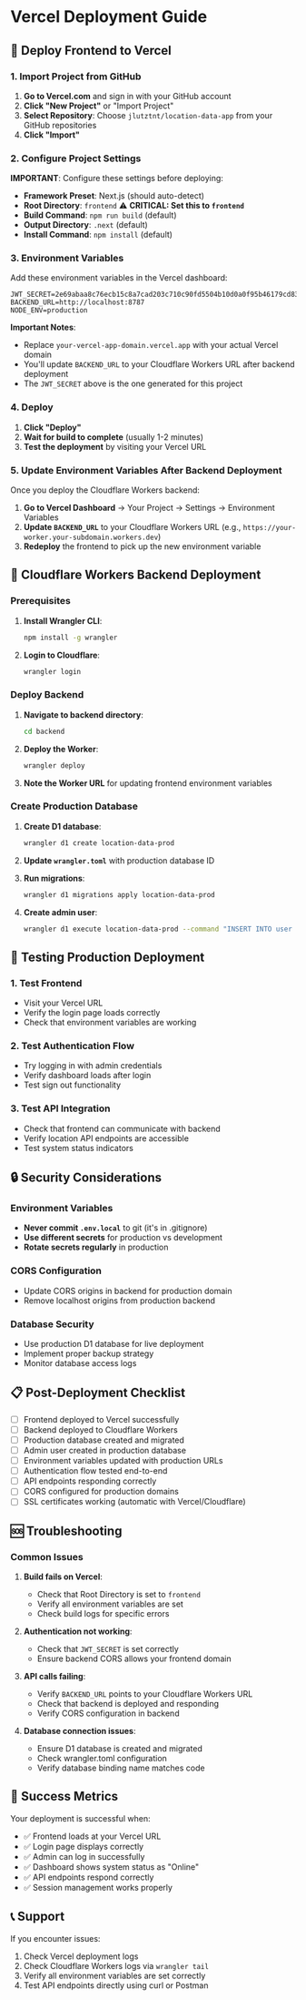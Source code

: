 # Vercel Deployment Guide

## 🚀 Deploy Frontend to Vercel

### 1. Import Project from GitHub

1. **Go to Vercel.com** and sign in with your GitHub account
2. **Click "New Project"** or "Import Project"
3. **Select Repository**: Choose `jlutztnt/location-data-app` from your GitHub repositories
4. **Click "Import"**

### 2. Configure Project Settings

**IMPORTANT**: Configure these settings before deploying:

- **Framework Preset**: Next.js (should auto-detect)
- **Root Directory**: `frontend` ⚠️ **CRITICAL: Set this to `frontend`**
- **Build Command**: `npm run build` (default)
- **Output Directory**: `.next` (default)
- **Install Command**: `npm install` (default)

### 3. Environment Variables

Add these environment variables in the Vercel dashboard:

```env
JWT_SECRET=2e69abaa8c76ecb15c8a7cad203c710c90fd5504b10d0a0f95b46179cd834705
BACKEND_URL=http://localhost:8787
NODE_ENV=production
```

**Important Notes**:
- Replace `your-vercel-app-domain.vercel.app` with your actual Vercel domain
- You'll update `BACKEND_URL` to your Cloudflare Workers URL after backend deployment
- The `JWT_SECRET` above is the one generated for this project

### 4. Deploy

1. **Click "Deploy"**
2. **Wait for build to complete** (usually 1-2 minutes)
3. **Test the deployment** by visiting your Vercel URL

### 5. Update Environment Variables After Backend Deployment

Once you deploy the Cloudflare Workers backend:

1. **Go to Vercel Dashboard** → Your Project → Settings → Environment Variables
2. **Update `BACKEND_URL`** to your Cloudflare Workers URL (e.g., `https://your-worker.your-subdomain.workers.dev`)
3. **Redeploy** the frontend to pick up the new environment variable

## 🔧 Cloudflare Workers Backend Deployment

### Prerequisites

1. **Install Wrangler CLI**:
   ```bash
   npm install -g wrangler
   ```

2. **Login to Cloudflare**:
   ```bash
   wrangler login
   ```

### Deploy Backend

1. **Navigate to backend directory**:
   ```bash
   cd backend
   ```

2. **Deploy the Worker**:
   ```bash
   wrangler deploy
   ```

3. **Note the Worker URL** for updating frontend environment variables

### Create Production Database

1. **Create D1 database**:
   ```bash
   wrangler d1 create location-data-prod
   ```

2. **Update `wrangler.toml`** with production database ID

3. **Run migrations**:
   ```bash
   wrangler d1 migrations apply location-data-prod
   ```

4. **Create admin user**:
   ```bash
   wrangler d1 execute location-data-prod --command "INSERT INTO user (id, email, emailVerified, name, createdAt, updatedAt) VALUES ('admin-001', 'jlutz@tootntotum.com', 1, 'Admin User', datetime('now'), datetime('now'))"
   ```

## 🧪 Testing Production Deployment

### 1. Test Frontend
- Visit your Vercel URL
- Verify the login page loads correctly
- Check that environment variables are working

### 2. Test Authentication Flow
- Try logging in with admin credentials
- Verify dashboard loads after login
- Test sign out functionality

### 3. Test API Integration
- Check that frontend can communicate with backend
- Verify location API endpoints are accessible
- Test system status indicators

## 🔒 Security Considerations

### Environment Variables
- **Never commit `.env.local`** to git (it's in .gitignore)
- **Use different secrets** for production vs development
- **Rotate secrets regularly** in production

### CORS Configuration
- Update CORS origins in backend for production domain
- Remove localhost origins from production backend

### Database Security
- Use production D1 database for live deployment
- Implement proper backup strategy
- Monitor database access logs

## 📋 Post-Deployment Checklist

- [ ] Frontend deployed to Vercel successfully
- [ ] Backend deployed to Cloudflare Workers
- [ ] Production database created and migrated
- [ ] Admin user created in production database
- [ ] Environment variables updated with production URLs
- [ ] Authentication flow tested end-to-end
- [ ] API endpoints responding correctly
- [ ] CORS configured for production domains
- [ ] SSL certificates working (automatic with Vercel/Cloudflare)

## 🆘 Troubleshooting

### Common Issues

1. **Build fails on Vercel**:
   - Check that Root Directory is set to `frontend`
   - Verify all environment variables are set
   - Check build logs for specific errors

2. **Authentication not working**:
   - Check that `JWT_SECRET` is set correctly
   - Ensure backend CORS allows your frontend domain

3. **API calls failing**:
   - Verify `BACKEND_URL` points to your Cloudflare Workers URL
   - Check that backend is deployed and responding
   - Verify CORS configuration in backend

4. **Database connection issues**:
   - Ensure D1 database is created and migrated
   - Check wrangler.toml configuration
   - Verify database binding name matches code

## 🎯 Success Metrics

Your deployment is successful when:
- ✅ Frontend loads at your Vercel URL
- ✅ Login page displays correctly
- ✅ Admin can log in successfully
- ✅ Dashboard shows system status as "Online"
- ✅ API endpoints respond correctly
- ✅ Session management works properly

## 📞 Support

If you encounter issues:
1. Check Vercel deployment logs
2. Check Cloudflare Workers logs via `wrangler tail`
3. Verify all environment variables are set correctly
4. Test API endpoints directly using curl or Postman
